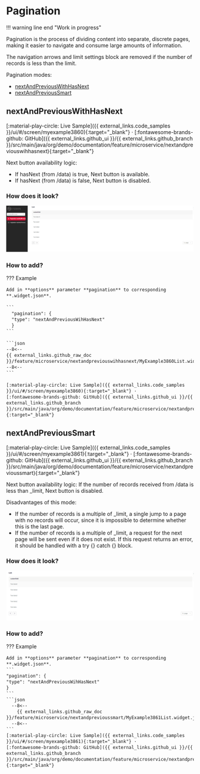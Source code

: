 # Pagination
!!! warning line end "Work in progress"

Pagination is the process of dividing content into separate, discrete pages, making it easier to navigate and consume large amounts of information.

The navigation arrows and limit settings block are removed if the number of records is less than the limit.

Pagination modes:

* [nextAndPreviousWithHasNext](#nextAndPreviousWithHasNext)
* [nextAndPreviousSmart](#nextAndPreviousSmart)

## <a id="nextAndPreviousWithHasNext">nextAndPreviousWithHasNext</a>
[:material-play-circle: Live Sample]({{ external_links.code_samples }}/ui/#/screen/myexample3860){:target="_blank"} ·
[:fontawesome-brands-github: GitHub]({{ external_links.github_ui }}/{{ external_links.github_branch }}/src/main/java/org/demo/documentation/feature/microservice/nextandpreviouswihhasnext){:target="_blank"}

Next button availability logic:

* If hasNext (from /data) is true, Next button is available.
* If hasNext (from /data) is false, Next button is disabled.

### How does it look?
![nextAndPreviousWithHasNext.gif](nextAndPreviousWithHasNext.gif)

### How to add?
??? Example

    Add in **options** parameter **pagination** to corresponding **.widget.json**.

    ```
      "pagination": {
      "type": "nextAndPreviousWihHasNext"
      }
    ```
   
    ```json
    --8<--
    {{ external_links.github_raw_doc }}/feature/microservice/nextandpreviouswihhasnext/MyExample3860List.widget.json
    --8<--
    ```

    [:material-play-circle: Live Sample]({{ external_links.code_samples }}/ui/#/screen/myexample3860){:target="_blank"} ·
    [:fontawesome-brands-github: GitHub]({{ external_links.github_ui }}/{{ external_links.github_branch }}/src/main/java/org/demo/documentation/feature/microservice/nextandpreviouswihhasnext){:target="_blank"}


## <a id="nextAndPreviousSmart">nextAndPreviousSmart</a>
[:material-play-circle: Live Sample]({{ external_links.code_samples }}/ui/#/screen/myexample3861){:target="_blank"} ·
[:fontawesome-brands-github: GitHub]({{ external_links.github_ui }}/{{ external_links.github_branch }}/src/main/java/org/demo/documentation/feature/microservice/nextandprevioussmart){:target="_blank"}
 
Next button availability logic:
If the number of records received from /data is less than _limit, Next button is disabled.

Disadvantages of this mode:

* If the number of records is a multiple of _limit, a single jump to a page with no records will occur, since it is impossible to determine whether this is the last page.
* If the number of records is a multiple of _limit, a request for the next page will be sent even if it does not exist. If this request returns an error, it should be handled with a try {} catch {} block.

### How does it look?
![nextAndPreviousSmart.gif](nextAndPreviousSmart.gif)

### How to add?
??? Example

    Add in **options** parameter **pagination** to corresponding **.widget.json**.
    ```
    "pagination": {
    "type": "nextAndPreviousWihHasNext"
    }
    ```
    ```json
      --8<--
        {{ external_links.github_raw_doc }}/feature/microservice/nextandprevioussmart/MyExample3861List.widget.json
      --8<--
    ```
    [:material-play-circle: Live Sample]({{ external_links.code_samples }}/ui/#/screen/myexample3861){:target="_blank"} ·
    [:fontawesome-brands-github: GitHub]({{ external_links.github_ui }}/{{ external_links.github_branch }}/src/main/java/org/demo/documentation/feature/microservice/nextandprevioussmart){:target="_blank"}

 